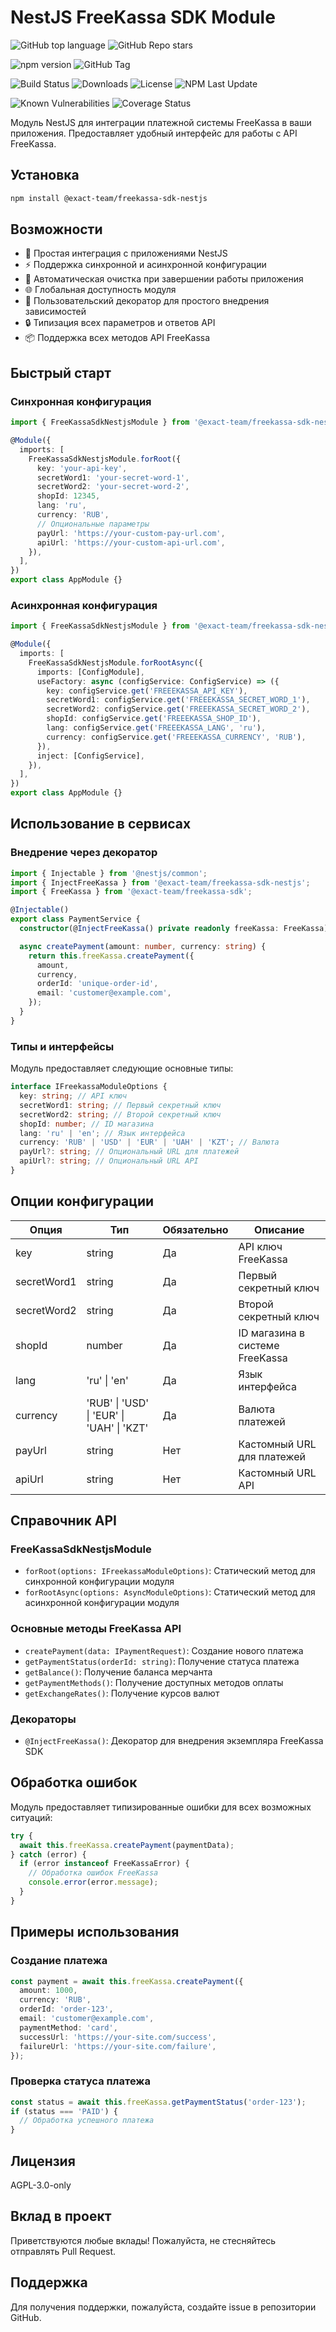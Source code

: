 # NestJS FreeKassa SDK Module

![GitHub top language](https://img.shields.io/github/languages/top/exact01/freekassa-sdk-nestjs)
![GitHub Repo stars](https://img.shields.io/github/stars/exact01/freekassa-sdk-nestjs)

![npm version](https://img.shields.io/npm/v/@exact-team/freekassa-sdk-nestjs)
![GitHub Tag](https://img.shields.io/github/v/tag/exact01/freekassa-sdk-nestjs)

![Build Status](https://img.shields.io/github/actions/workflow/status/exact01/freekassa-sdk-nestjs/.github/workflows/deploy-lib.yml)
![Downloads](https://img.shields.io/npm/dt/@exact-team/freekassa-sdk-nestjs)
![License](https://img.shields.io/npm/l/@exact-team/freekassa-sdk-nestjs)
![NPM Last Update](https://img.shields.io/npm/last-update/%40exact-team%2Ffreekassa-sdk-nestjs)

![Known Vulnerabilities](https://snyk.io/test/github/exact01/freekassa-sdk-nestjs/badge.svg)
![Coverage Status](https://img.shields.io/codecov/c/github/exact01/freekassa-sdk-nestjs)

Модуль NestJS для интеграции платежной системы FreeKassa в ваши приложения. Предоставляет удобный интерфейс для работы с API FreeKassa.

## Установка

```bash
npm install @exact-team/freekassa-sdk-nestjs
```

## Возможности

- 🚀 Простая интеграция с приложениями NestJS
- ⚡ Поддержка синхронной и асинхронной конфигурации
- 🔄 Автоматическая очистка при завершении работы приложения
- 🌐 Глобальная доступность модуля
- 🎯 Пользовательский декоратор для простого внедрения зависимостей
- 🔒 Типизация всех параметров и ответов API
- 📦 Поддержка всех методов API FreeKassa

## Быстрый старт

### Синхронная конфигурация

```typescript
import { FreeKassaSdkNestjsModule } from '@exact-team/freekassa-sdk-nestjs';

@Module({
  imports: [
    FreeKassaSdkNestjsModule.forRoot({
      key: 'your-api-key',
      secretWord1: 'your-secret-word-1',
      secretWord2: 'your-secret-word-2',
      shopId: 12345,
      lang: 'ru',
      currency: 'RUB',
      // Опциональные параметры
      payUrl: 'https://your-custom-pay-url.com',
      apiUrl: 'https://your-custom-api-url.com',
    }),
  ],
})
export class AppModule {}
```

### Асинхронная конфигурация

```typescript
import { FreeKassaSdkNestjsModule } from '@exact-team/freekassa-sdk-nestjs';

@Module({
  imports: [
    FreeKassaSdkNestjsModule.forRootAsync({
      imports: [ConfigModule],
      useFactory: async (configService: ConfigService) => ({
        key: configService.get('FREEEKASSA_API_KEY'),
        secretWord1: configService.get('FREEEKASSA_SECRET_WORD_1'),
        secretWord2: configService.get('FREEEKASSA_SECRET_WORD_2'),
        shopId: configService.get('FREEEKASSA_SHOP_ID'),
        lang: configService.get('FREEEKASSA_LANG', 'ru'),
        currency: configService.get('FREEEKASSA_CURRENCY', 'RUB'),
      }),
      inject: [ConfigService],
    }),
  ],
})
export class AppModule {}
```

## Использование в сервисах

### Внедрение через декоратор

```typescript
import { Injectable } from '@nestjs/common';
import { InjectFreeKassa } from '@exact-team/freekassa-sdk-nestjs';
import { FreeKassa } from '@exact-team/freekassa-sdk';

@Injectable()
export class PaymentService {
  constructor(@InjectFreeKassa() private readonly freeKassa: FreeKassa) {}

  async createPayment(amount: number, currency: string) {
    return this.freeKassa.createPayment({
      amount,
      currency,
      orderId: 'unique-order-id',
      email: 'customer@example.com',
    });
  }
}
```

### Типы и интерфейсы

Модуль предоставляет следующие основные типы:

```typescript
interface IFreekassaModuleOptions {
  key: string; // API ключ
  secretWord1: string; // Первый секретный ключ
  secretWord2: string; // Второй секретный ключ
  shopId: number; // ID магазина
  lang: 'ru' | 'en'; // Язык интерфейса
  currency: 'RUB' | 'USD' | 'EUR' | 'UAH' | 'KZT'; // Валюта
  payUrl?: string; // Опциональный URL для платежей
  apiUrl?: string; // Опциональный URL API
}
```

## Опции конфигурации

| Опция       | Тип                                       | Обязательно | Описание                        |
| ----------- | ----------------------------------------- | ----------- | ------------------------------- |
| key         | string                                    | Да          | API ключ FreeKassa              |
| secretWord1 | string                                    | Да          | Первый секретный ключ           |
| secretWord2 | string                                    | Да          | Второй секретный ключ           |
| shopId      | number                                    | Да          | ID магазина в системе FreeKassa |
| lang        | 'ru' \| 'en'                              | Да          | Язык интерфейса                 |
| currency    | 'RUB' \| 'USD' \| 'EUR' \| 'UAH' \| 'KZT' | Да          | Валюта платежей                 |
| payUrl      | string                                    | Нет         | Кастомный URL для платежей      |
| apiUrl      | string                                    | Нет         | Кастомный URL API               |

## Справочник API

### FreeKassaSdkNestjsModule

- `forRoot(options: IFreekassaModuleOptions)`: Статический метод для синхронной конфигурации модуля
- `forRootAsync(options: AsyncModuleOptions)`: Статический метод для асинхронной конфигурации модуля

### Основные методы FreeKassa API

- `createPayment(data: IPaymentRequest)`: Создание нового платежа
- `getPaymentStatus(orderId: string)`: Получение статуса платежа
- `getBalance()`: Получение баланса мерчанта
- `getPaymentMethods()`: Получение доступных методов оплаты
- `getExchangeRates()`: Получение курсов валют

### Декораторы

- `@InjectFreeKassa()`: Декоратор для внедрения экземпляра FreeKassa SDK

## Обработка ошибок

Модуль предоставляет типизированные ошибки для всех возможных ситуаций:

```typescript
try {
  await this.freeKassa.createPayment(paymentData);
} catch (error) {
  if (error instanceof FreeKassaError) {
    // Обработка ошибок FreeKassa
    console.error(error.message);
  }
}
```

## Примеры использования

### Создание платежа

```typescript
const payment = await this.freeKassa.createPayment({
  amount: 1000,
  currency: 'RUB',
  orderId: 'order-123',
  email: 'customer@example.com',
  paymentMethod: 'card',
  successUrl: 'https://your-site.com/success',
  failureUrl: 'https://your-site.com/failure',
});
```

### Проверка статуса платежа

```typescript
const status = await this.freeKassa.getPaymentStatus('order-123');
if (status === 'PAID') {
  // Обработка успешного платежа
}
```

## Лицензия

AGPL-3.0-only

## Вклад в проект

Приветствуются любые вклады! Пожалуйста, не стесняйтесь отправлять Pull Request.

## Поддержка

Для получения поддержки, пожалуйста, создайте issue в репозитории GitHub.

